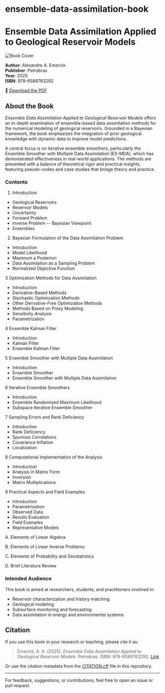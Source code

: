 # ensemble-data-assimilation-book
# Ensemble Data Assimilation Applied to Geological Reservoir Models

![Book Cover](https://publicacoesup.petrobras.com.br/peld/catalog/book/54/cover_image.jpg) <!-- Optional: update if actual image is available -->

**Author**: Alexandre A. Emerick  
**Publisher**: Petrobras  
**Year**: 2025  
**ISBN**: 978-6588763292  

📄 [Download the PDF](./ensemble_adata_assimilation_e-book.pdf)

## About the Book

*Ensemble Data Assimilation Applied to Geological Reservoir Models* offers an in-depth examination of ensemble-based data assimilation methods for the numerical modeling of geological reservoirs. Grounded in a Bayesian framework, the book emphasizes the integration of prior geological knowledge with dynamic data to improve model predictions.

A central focus is on iterative ensemble smoothers, particularly the Ensemble Smoother with Multiple Data Assimilation (ES-MDA), which has demonstrated effectiveness in real-world applications. The methods are presented with a balance of theoretical rigor and practical insights, featuring pseudo-codes and case studies that bridge theory and practice.

### Contents

1. Introduction
- Geological Reservoirs
- Reservoir Models
- Uncertainty
- Forward Problem 
- Inverse Problem
-- Bayesian Viewpoint 
- Ensembles 

2. Bayesian Formulation of the Data Assimilation Problem
- Introduction
- Model Likelihood
- Maximum a Posteriori
- Data Assimilation as a Sampling Problem
- Normalized Objective Function

3 Optimization Methods for Data Assimilation
- Introduction
- Derivative-Based Methods
- Stochastic Optimization Methods
- Other Derivative-Free Optimization Methods
- Methods Based on Proxy Modeling
- Sensitivity Analysis
- Parametrization

4 Ensemble Kalman Filter
- Introduction
- Kalman Filter
- Ensemble Kalman Filter

5 Ensemble Smoother with Multiple Data Assimilation
- Introduction
- Ensemble Smoother
- Ensemble Smoother with Multiple Data Assimilation

6 Iterative Ensemble Smoothers
- Introduction
- Ensemble Randomized Maximum Likelihood
- Subspace Iterative Ensemble Smoother

7 Sampling Errors and Rank Deficiency
- Introduction
- Rank Deficiency
- Spurious Correlations
- Covariance Inflation
- Localization

8 Computational Implementation of the Analysis
- Introduction
- Analysis in Matrix Form
- Inversion
- Matrix Multiplications

9 Practical Aspects and Field Examples
- Introduction
- Parametrization
- Observed Data
- Results Evaluation
- Field Examples
- Representative Models

A. Elements of Linear Algebra

B. Elements of Linear Inverse Problems

C. Elements of Probability and Geostatistics

D. Brief Literature Review

### Intended Audience
This book is aimed at researchers, students, and practitioners involved in:
- Reservoir characterization and history matching  
- Geological modeling  
- Subsurface monitoring and forecasting  
- Data assimilation in energy and environmental systems  

## Citation

If you use this book in your research or teaching, please cite it as:

> Emerick, A. A. (2025). *Ensemble Data Assimilation Applied to Geological Reservoir Models*. Petrobras. ISBN: 978-6588763292. [Link](https://publicacoesup.petrobras.com.br/peld/catalog/book/54)

Or use the citation metadata from the [CITATION.cff](./CITATION.cff) file in this repository.

---

For feedback, suggestions, or contributions, feel free to open an issue or pull request.

